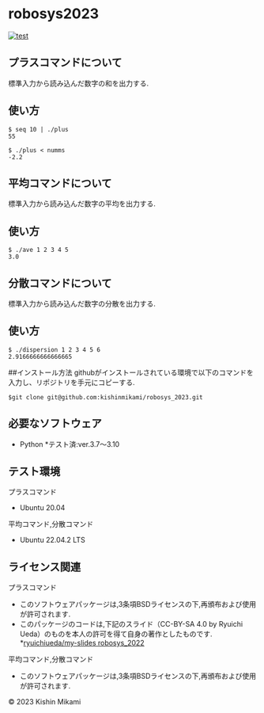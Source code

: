 # robosys2023
[![test](https://github.com/kishinmikami/robosys_2023/actions/workflows/test.yml/badge.svg)](https://github.com/kishinmikami/robosys_2023/actions/workflows/test.yml)


## プラスコマンドについて
標準入力から読み込んだ数字の和を出力する.

## 使い方

```
$ seq 10 | ./plus
55

$ ./plus < numms
-2.2
```


## 平均コマンドについて
標準入力から読み込んだ数字の平均を出力する.

## 使い方

```
$ ./ave 1 2 3 4 5
3.0
```

## 分散コマンドについて
標準入力から読み込んだ数字の分散を出力する.

## 使い方

```
$ ./dispersion 1 2 3 4 5 6
2.9166666666666665
```

##インストール方法
githubがインストールされている環境で以下のコマンドを入力し、リポジトリを手元にコピーする.
```
$git clone git@github.com:kishinmikami/robosys_2023.git
```
## 必要なソフトウェア
* Python
  *テスト済:ver.3.7～3.10

## テスト環境
プラスコマンド
* Ubuntu 20.04

平均コマンド,分散コマンド
* Ubuntu 22.04.2 LTS

## ライセンス関連
プラスコマンド
* このソフトウェアパッケージは,3条項BSDライセンスの下,再頒布および使用が許可されます.
* このパッケージのコードは,下記のスライド（CC-BY-SA 4.0 by Ryuichi Ueda）のものを本人の許可を得て自身の著作としたものです.
        *[ryuichiueda/my-slides robosys_2022](https://github.com/ryuichiueda/my_slides/tree/master/robosys_2022)

平均コマンド,分散コマンド
* このソフトウェアパッケージは,3条項BSDライセンスの下,再頒布および使用が許可されます.


© 2023 Kishin Mikami
